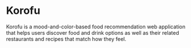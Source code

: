 # Korofu
Korofu is a mood-and-color-based food recommendation web application that helps users discover food and drink options as well as their related restaurants and recipes that match how they feel.
